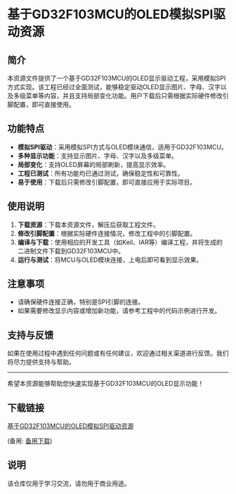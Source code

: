 # 基于GD32F103MCU的OLED模拟SPI驱动资源

## 简介
本资源文件提供了一个基于GD32F103MCU的OLED显示驱动工程，采用模拟SPI方式实现。该工程已经过全面测试，能够稳定驱动OLED显示图片、字母、汉字以及多级菜单等内容，并且支持局部变化功能。用户下载后只需根据实际硬件修改引脚配置，即可直接使用。

## 功能特点
- **模拟SPI驱动**：采用模拟SPI方式与OLED模块通信，适用于GD32F103MCU。
- **多种显示功能**：支持显示图片、字母、汉字以及多级菜单。
- **局部变化**：支持OLED屏幕的局部刷新，提高显示效率。
- **工程已测试**：所有功能均已通过测试，确保稳定性和可靠性。
- **易于使用**：下载后只需修改引脚配置，即可直接应用于实际项目。

## 使用说明
1. **下载资源**：下载本资源文件，解压后获取工程文件。
2. **修改引脚配置**：根据实际硬件连接情况，修改工程中的引脚配置。
3. **编译与下载**：使用相应的开发工具（如Keil、IAR等）编译工程，并将生成的二进制文件下载到GD32F103MCU中。
4. **运行与测试**：将MCU与OLED模块连接，上电后即可看到显示效果。

## 注意事项
- 请确保硬件连接正确，特别是SPI引脚的连接。
- 如果需要修改显示内容或增加新功能，请参考工程中的代码示例进行开发。

## 支持与反馈
如果在使用过程中遇到任何问题或有任何建议，欢迎通过相关渠道进行反馈。我们将尽力提供支持与帮助。

---

希望本资源能够帮助您快速实现基于GD32F103MCU的OLED显示功能！

## 下载链接
[基于GD32F103MCU的OLED模拟SPI驱动资源](https://pan.quark.cn/s/21c044f8ff8a) 

(备用: [备用下载](https://pan.baidu.com/s/1xSAYynM8sCpZZRopUx2X9Q?pwd=1234))

## 说明

该仓库仅用于学习交流，请勿用于商业用途。
